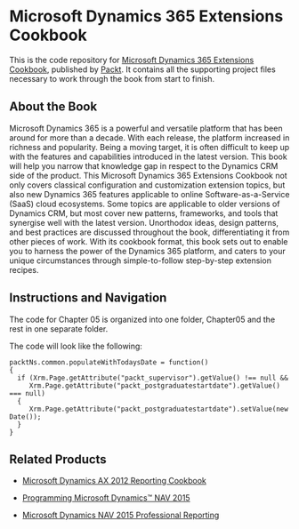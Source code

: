 # Microsoft Dynamics 365 Extensions Cookbook
This is the code repository for [Microsoft Dynamics 365 Extensions Cookbook](https://www.packtpub.com/application-development/microsoft-dynamics-365-extensions-cookbook?utm_source=github&utm_medium=repository&utm_content=9781786464170), published by [Packt](https://www.packtpub.com/?utm_source=github). It contains all the supporting project files necessary to work through the book from start to finish.

## About the Book
Microsoft Dynamics 365 is a powerful and versatile platform that has been around for more than a decade. With each release, the platform increased in richness and popularity. Being a moving target, it is often difficult to keep up with the features and capabilities introduced in the latest version. This book will help you narrow that knowledge gap in respect to the Dynamics CRM side of the product.
This Microsoft Dynamics 365 Extensions Cookbook not only covers classical configuration and customization extension topics, but also new Dynamics 365 features applicable to online Software-as-a-Service (SaaS) cloud ecosystems. Some topics are applicable to older versions
of Dynamics CRM, but most cover new patterns, frameworks, and tools that synergise well with the latest version. Unorthodox ideas, design patterns, and best practices are discussed throughout the book, differentiating it from other pieces of work.
With its cookbook format, this book sets out to enable you to harness the power of the Dynamics 365 platform, and caters to your unique circumstances through simple-to-follow step-by-step extension recipes.

## Instructions and Navigation
The code for Chapter 05 is organized into one folder, Chapter05 and the rest in one separate folder.

The code will look like the following:

```
packtNs.common.populateWithTodaysDate = function()
{
  if (Xrm.Page.getAttribute("packt_supervisor").getValue() !== null &&
     Xrm.Page.getAttribute("packt_postgraduatestartdate").getValue() === null)
  {
     Xrm.Page.getAttribute("packt_postgraduatestartdate").setValue(new Date());
  }
}
```
 
 ## Related Products
* [Microsoft Dynamics AX 2012 Reporting Cookbook](https://www.packtpub.com/application-development/microsoft-dynamics-ax-2012-reporting-cookbook?utm_source=github&utm_medium=repository&utm_content=9781849687720)

* [Programming Microsoft Dynamics™ NAV 2015](https://www.packtpub.com/big-data-and-business-intelligence/programming-microsoft-dynamics%E2%84%A2-nav-2015?utm_source=github&utm_medium=repository&utm_content=9781784394202)

* [Microsoft Dynamics NAV 2015 Professional Reporting](https://www.packtpub.com/big-data-and-business-intelligence/microsoft-dynamics-nav-2015-professional-reporting?utm_source=github&utm_medium=repository&utm_content=9781785284731)


